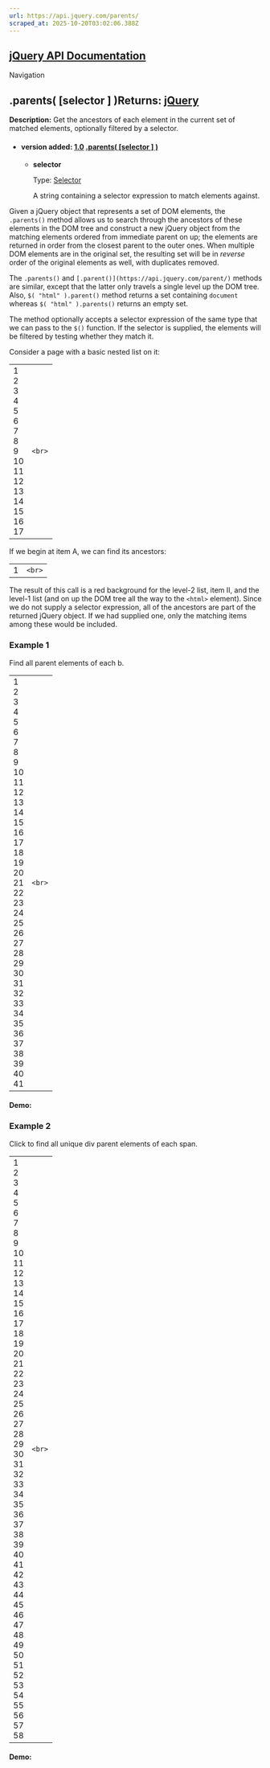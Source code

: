 ```yaml
---
url: https://api.jquery.com/parents/
scraped_at: 2025-10-20T03:02:06.388Z
---
```


## [jQuery API Documentation](https://jquery.com/ "jQuery API Documentation")

Navigation

## .parents( \[selector \] )Returns: [jQuery](http://api.jquery.com/Types/\#jQuery)

**Description:** Get the ancestors of each element in the current set of matched elements, optionally filtered by a selector.

- #### version added: [1.0](https://api.jquery.com/category/version/1.0/) [.parents( \[selector \] )](https://api.jquery.com/parents/\#parents-selector)

  - **selector**

    Type: [Selector](http://api.jquery.com/Types/#Selector)

    A string containing a selector expression to match elements against.

Given a jQuery object that represents a set of DOM elements, the `.parents()` method allows us to search through the ancestors of these elements in the DOM tree and construct a new jQuery object from the matching elements ordered from immediate parent on up; the elements are returned in order from the closest parent to the outer ones. When multiple DOM elements are in the original set, the resulting set will be in _reverse_ order of the original elements as well, with duplicates removed.

The `.parents()` and `[.parent()](https://api.jquery.com/parent/)` methods are similar, except that the latter only travels a single level up the DOM tree. Also, `$( "html" ).parent()` method returns a set containing `document` whereas `$( "html" ).parents()` returns an empty set.

The method optionally accepts a selector expression of the same type that we can pass to the `$()` function. If the selector is supplied, the elements will be filtered by testing whether they match it.

Consider a page with a basic nested list on it:

|     |     |
| --- | --- |
| 1<br>2<br>3<br>4<br>5<br>6<br>7<br>8<br>9<br>10<br>11<br>12<br>13<br>14<br>15<br>16<br>17 | ```<br>``` |

If we begin at item A, we can find its ancestors:

|     |     |
| --- | --- |
| 1 | ```<br>``` |

The result of this call is a red background for the level-2 list, item II, and the level-1 list (and on up the DOM tree all the way to the `<html>` element). Since we do not supply a selector expression, all of the ancestors are part of the returned jQuery object. If we had supplied one, only the matching items among these would be included.

### Example 1

Find all parent elements of each b.

|     |     |
| --- | --- |
| 1<br>2<br>3<br>4<br>5<br>6<br>7<br>8<br>9<br>10<br>11<br>12<br>13<br>14<br>15<br>16<br>17<br>18<br>19<br>20<br>21<br>22<br>23<br>24<br>25<br>26<br>27<br>28<br>29<br>30<br>31<br>32<br>33<br>34<br>35<br>36<br>37<br>38<br>39<br>40<br>41 | ```<br>``` |

#### Demo:

### Example 2

Click to find all unique div parent elements of each span.

|     |     |
| --- | --- |
| 1<br>2<br>3<br>4<br>5<br>6<br>7<br>8<br>9<br>10<br>11<br>12<br>13<br>14<br>15<br>16<br>17<br>18<br>19<br>20<br>21<br>22<br>23<br>24<br>25<br>26<br>27<br>28<br>29<br>30<br>31<br>32<br>33<br>34<br>35<br>36<br>37<br>38<br>39<br>40<br>41<br>42<br>43<br>44<br>45<br>46<br>47<br>48<br>49<br>50<br>51<br>52<br>53<br>54<br>55<br>56<br>57<br>58 | ```<br>``` |

#### Demo: